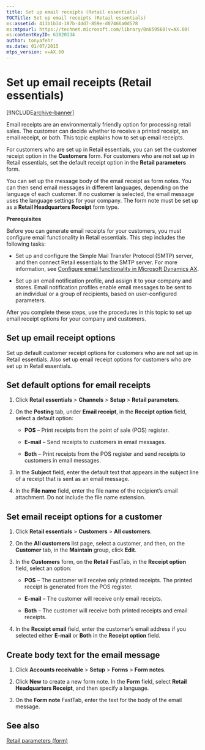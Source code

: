 ```yaml
---
title: Set up email receipts (Retail essentials)
TOCTitle: Set up email receipts (Retail essentials)
ms:assetid: 413b1b34-187b-4dd7-859e-d07466a0d578
ms:mtpsurl: https://technet.microsoft.com/library/Dn859560(v=AX.60)
ms:contentKeyID: 63820134
author: tonyafehr
ms.date: 01/07/2015
mtps_version: v=AX.60
---
```


# Set up email receipts (Retail essentials) 


[!INCLUDE[archive-banner](includes/archive-banner.md)]


Email receipts are an environmentally friendly option for processing retail sales. The customer can decide whether to receive a printed receipt, an email receipt, or both. This topic explains how to set up email receipts.

For customers who are set up in Retail essentials, you can set the customer receipt option in the **Customers** form. For customers who are not set up in Retail essentials, set the default receipt option in the **Retail parameters** form.

You can set up the message body of the email receipt as form notes. You can then send email messages in different languages, depending on the language of each customer. If no customer is selected, the email message uses the language settings for your company. The form note must be set up as a **Retail Headquarters Receipt** form type.

**Prerequisites**

Before you can generate email receipts for your customers, you must configure email functionality in Retail essentials. This step includes the following tasks:

  - Set up and configure the Simple Mail Transfer Protocol (SMTP) server, and then connect Retail essentials to the SMTP server. For more information, see [Configure email functionality in Microsoft Dynamics AX](configure-email-functionality-in-microsoft-dynamics-ax.md).

  - Set up an email notification profile, and assign it to your company and stores. Email notification profiles enable email messages to be sent to an individual or a group of recipients, based on user-configured parameters.

After you complete these steps, use the procedures in this topic to set up email receipt options for your company and customers.

## Set up email receipt options

Set up default customer receipt options for customers who are not set up in Retail essentials. Also set up email receipt options for customers who are set up in Retail essentials.

## Set default options for email receipts

1.  Click **Retail essentials** \> **Channels** \> **Setup** \> **Retail parameters**.

2.  On the **Posting** tab, under **Email receipt**, in the **Receipt option** field, select a default option:
    
      - **POS** – Print receipts from the point of sale (POS) register.
    
      - **E-mail** – Send receipts to customers in email messages.
    
      - **Both** – Print receipts from the POS register and send receipts to customers in email messages.

3.  In the **Subject** field, enter the default text that appears in the subject line of a receipt that is sent as an email message.

4.  In the **File name** field, enter the file name of the recipient’s email attachment. Do not include the file name extension.

## Set email receipt options for a customer

1.  Click **Retail essentials** \> **Customers** \> **All customers**.

2.  On the **All customers** list page, select a customer, and then, on the **Customer** tab, in the **Maintain** group, click **Edit**.

3.  In the **Customers** form, on the **Retail** FastTab, in the **Receipt option** field, select an option:
    
      - **POS** – The customer will receive only printed receipts. The printed receipt is generated from the POS register.
    
      - **E-mail** – The customer will receive only email receipts.
    
      - **Both** – The customer will receive both printed receipts and email receipts.

4.  In the **Receipt email** field, enter the customer’s email address if you selected either **E-mail** or **Both** in the **Receipt option** field.

## Create body text for the email message

1.  Click **Accounts receivable** \> **Setup** \> **Forms** \> **Form notes**.

2.  Click **New** to create a new form note. In the **Form** field, select **Retail Headquarters Receipt**, and then specify a language.

3.  On the **Form note** FastTab, enter the text for the body of the email message.

## See also

[Retail parameters (form)](https://technet.microsoft.com/library/hh597194\(v=ax.60\))

  


